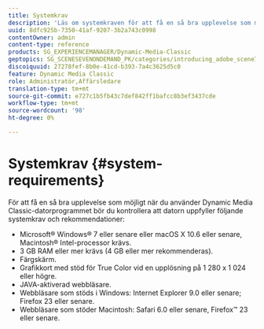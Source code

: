 ```yaml
---
title: Systemkrav
description: 'Läs om systemkraven för att få en så bra upplevelse som möjligt med Dynamic Media Classic. '
uuid: 8dfc925b-7350-41af-9207-3b2a743c0998
contentOwner: admin
content-type: reference
products: SG_EXPERIENCEMANAGER/Dynamic-Media-Classic
geptopics: SG_SCENESEVENONDEMAND_PK/categories/introducing_adobe_scene7
discoiquuid: 27278fef-8b0e-41cd-b393-7a4c3625d5c0
feature: Dynamic Media Classic
role: Administratör,Affärsledare
translation-type: tm+mt
source-git-commit: e727c1b5fb43c7def842ff1bafcc8b3ef3437cde
workflow-type: tm+mt
source-wordcount: '98'
ht-degree: 0%

---
```



# Systemkrav {#system-requirements}

För att få en så bra upplevelse som möjligt när du använder Dynamic Media Classic-datorprogrammet bör du kontrollera att datorn uppfyller följande systemkrav och rekommendationer:

* Microsoft® Windows® 7 eller senare eller macOS X 10.6 eller senare, Macintosh® Intel-processor krävs.
* 3 GB RAM eller mer krävs (4 GB eller mer rekommenderas).
* Färgskärm.
* Grafikkort med stöd för True Color vid en upplösning på 1 280 x 1 024 eller högre.
* JAVA-aktiverad webbläsare.
* Webbläsare som stöds i Windows: Internet Explorer 9.0 eller senare; Firefox 23 eller senare.
* Webbläsare som stöder Macintosh: Safari 6.0 eller senare, Firefox™ 23 eller senare.

